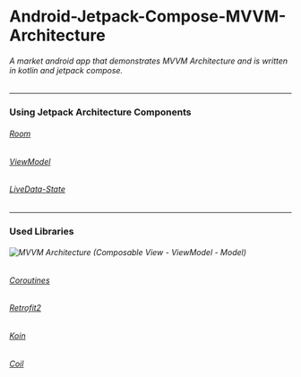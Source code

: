 # Android-Jetpack-Compose-MVVM-Architecture
###### A market android app that demonstrates MVVM Architecture and is written in kotlin and jetpack compose.
---
### Using Jetpack Architecture Components<br />
###### [Room](https://developer.android.com/training/data-storage/room)<br />
###### [ViewModel](https://developer.android.com/reference/android/arch/lifecycle/ViewModel)<br />
###### [LiveData-State](https://dev.to/mahendranv/using-viewmodel-livedata-with-jetpack-compose-31h8)<br />
---
### Used Libraries<br />
###### ![MVVM Architecture (Composable View - ViewModel - Model)](https://medium.com/codex/get-started-with-mvvm-in-android-959e7666caa5)<br />
###### [Coroutines](https://kotlinlang.org/docs/coroutines-overview.html)<br />
###### [Retrofit2](https://square.github.io/retrofit/)<br />
###### [Koin](https://github.com/burnoo/cokoin)<br />
###### [Coil](https://coil-kt.github.io/coil/compose/)<br />

